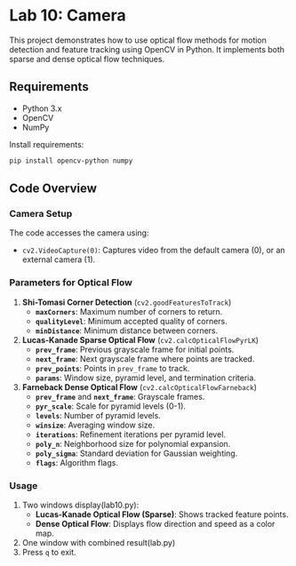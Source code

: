 # Lab 10: Camera

This project demonstrates how to use optical flow methods for motion detection and feature tracking using OpenCV in Python. It implements both sparse and dense optical flow techniques.

## Requirements

- Python 3.x
- OpenCV
- NumPy

Install requirements:

```bash
pip install opencv-python numpy
```

## Code Overview

### Camera Setup

The code accesses the camera using:

- `cv2.VideoCapture(0)`: Captures video from the default camera (0), or an external camera (1).

### Parameters for Optical Flow

1. **Shi-Tomasi Corner Detection** (`cv2.goodFeaturesToTrack`)
   - **`maxCorners`**: Maximum number of corners to return.
   - **`qualityLevel`**: Minimum accepted quality of corners.
   - **`minDistance`**: Minimum distance between corners.
2. **Lucas-Kanade Sparse Optical Flow** (`cv2.calcOpticalFlowPyrLK`)
   - **`prev_frame`**: Previous grayscale frame for initial points.
   - **`next_frame`**: Next grayscale frame where points are tracked.
   - **`prev_points`**: Points in `prev_frame` to track.
   - **`params`**: Window size, pyramid level, and termination criteria.
3. **Farneback Dense Optical Flow** (`cv2.calcOpticalFlowFarneback`)
   - **`prev_frame`** and **`next_frame`**: Grayscale frames.
   - **`pyr_scale`**: Scale for pyramid levels (0-1).
   - **`levels`**: Number of pyramid levels.
   - **`winsize`**: Averaging window size.
   - **`iterations`**: Refinement iterations per pyramid level.
   - **`poly_n`**: Neighborhood size for polynomial expansion.
   - **`poly_sigma`**: Standard deviation for Gaussian weighting.
   - **`flags`**: Algorithm flags.

### Usage

1. Two windows display(lab10.py):
   - **Lucas-Kanade Optical Flow (Sparse)**: Shows tracked feature points.
   - **Dense Optical Flow**: Displays flow direction and speed as a color map.
2. One window with combined result(lab.py)
3. Press `q` to exit.

